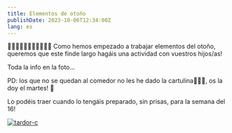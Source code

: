 ```yaml
---
title: Elementos de otoño
publishDate: 2023-10-06T12:34:00Z
lang: es
---
```


🍁🍁🍁🍁🍁🍁🍁🍁🍁🍁🍁 Como hemos empezado a trabajar elementos del otoño, queremos que este finde largo hagáis una actividad con vuestros hijos/as!

Toda la info en la foto...

PD: los que no se quedan al comedor no les he dado la cartulina🤦🏽‍♀, os la doy el martes! 🙏

Lo podéis traer cuando lo tengáis preparado, sin prisas, para la semana del 16!

[![tardor-c](/images/tardor-c.jpeg)](/images/tardor-c.jpeg)
